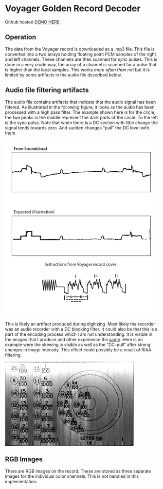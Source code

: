 # Voyager Golden Record Decoder

Github hosted [DEMO HERE](https://maltegruber.github.io/voyager-record-decoder).

## Operation
The data from the Voyager record is downloaded as a .mp3 file. This file is converted into a two arrays holding floating point PCM samples of the right and left channels. These channels are then scanned for *sync* pulses. This is done in a very crude way, the array of a channel is scanned for a pulse that is higher than the local samples. This works *more often than not* but it is limited by some artifacts in the audio file described below.

## Audio file filtering artifacts
The audio file contains artifacts that indicate that the audio signal has been filtered. As illustrated in the following figure, it looks as the audio has been processed with a high pass filter. The example shown here is for the circle, the two peaks in the middle represent the dark parts of the circle. To the left is the sync pulse. Note that when there is a DC section with little change the signal tends towards zero. And sudden changes "pull" the DC level with them.

![High pass filtering illustration](/doc/voyager-lp.png)

This is likely an artifact produced during digitizing. Most likely the recorder was an audio recorder with a DC blocking filter. It could also be that this is a part of the encoding process which I am not understanding. It is visible in the images that I produce and other experience the [same](https://boingboing.net/2017/09/05/how-to-decode-the-images-on-th.html). Here is an example were the skewing is visible as well as the "DC-pull" after strong changes in image intensity. This effect could possibly be a result of RIAA filtering.

![High pass filtering effects on image](/doc/numbers.png)

## RGB Images
There are RGB images on the record. These are stored as three separate images for the individual color channels. This is not handled in this implementation.
